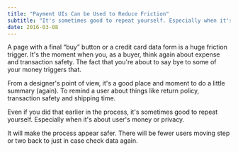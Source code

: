 ```yaml
---
title: "Payment UIs Can be Used to Reduce Friction"
subtitle: "It's sometimes good to repeat yourself. Especially when it's about user's money or privacy."
date: 2016-03-08
---
```


A page with a final “buy” button or a credit card data form
is a huge friction trigger.
It's the moment when you, as a buyer, think again about expense
and transaction safety.
The fact that you're about to say bye to some of your money triggers that.

<!--more-->

From a designer's point of view, it's a good place and moment to do a little
summary (again).
To remind a user about things like return policy, transaction safety
and shipping time.

Even if you did that earlier in the process,
it's sometimes good to repeat yourself.
Especially when it's about user's money or privacy.  

It will make the process appear safer. There will be fewer users moving step or
two back to just in case check data again.
